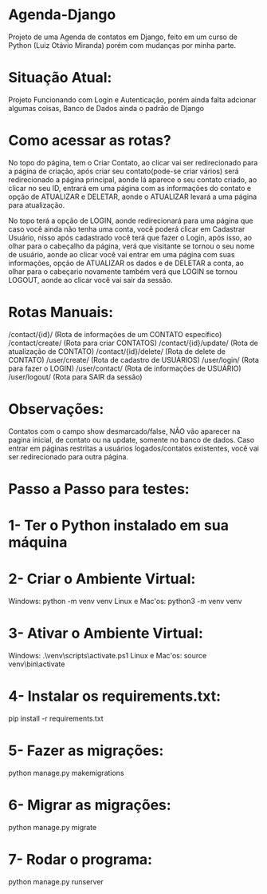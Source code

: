 # Agenda-Django
 Projeto de uma Agenda de contatos em Django, feito em um curso de Python (Luiz Otávio Miranda) porém com mudanças por minha parte.

# Situação Atual:

Projeto Funcionando com Login e Autenticação, porém ainda falta adcionar algumas coisas, Banco de Dados ainda o padrão de Django

# Como acessar as rotas?

No topo do página, tem o Criar Contato, ao clicar vai ser redirecionado para a página de criação, após criar seu contato(pode-se criar vários) será redirecionado a página principal, aonde lá aparece o seu contato criado, ao clicar no seu ID, entrará em uma página com as informações do contato e opção de ATUALIZAR e DELETAR, aonde o ATUALIZAR levará a uma página para atualização.

No topo terá a opção de LOGIN, aonde redirecionará para uma página que caso você ainda não tenha uma conta, você poderá clicar em Cadastrar Usuário, nisso após cadastrado você terá que fazer o Login, após isso, ao olhar para o cabeçalho da página, verá que visitante se tornou o seu nome de usuário, aonde ao clicar você vai entrar em uma página com suas informações, opção de ATUALIZAR os dados e de DELETAR a conta, ao olhar para o cabeçario novamente também verá que LOGIN se tornou LOGOUT, aonde ao clicar você vai sair da sessão.

# Rotas Manuais:

/contact/{id}/ (Rota de informações de um CONTATO específico)
/contact/create/ (Rota para criar CONTATOS)
/contact/{id}/update/ (Rota de atualização de CONTATO)
/contact/{id}/delete/ (Rota de delete de CONTATO)
/user/create/ (Rota de cadastro de USUÁRIOS)
/user/login/ (Rota para fazer o LOGIN)
/user/contact/ (Rota de informações de USUÁRIO)
/user/logout/ (Rota para SAIR da sessão)

# Observações:

Contatos com o campo show desmarcado/false, NÃO vão aparecer na pagina inicial, de contato ou na update, somente no banco de dados.
Caso entrar em páginas restritas a usuários logados/contatos existentes, você vai ser redirecionado para outra página.

# Passo a Passo para testes:

# 1- Ter o Python instalado em sua máquina

# 2- Criar o Ambiente Virtual:
Windows: python -m venv venv
Linux e Mac'os: python3 -m venv venv

# 3- Ativar o Ambiente Virtual:
Windows: .\venv\scripts\activate.ps1
Linux e Mac'os: source venv\bin\activate

# 4- Instalar os requirements.txt:
pip install -r requirements.txt

# 5- Fazer as migrações:
python manage.py makemigrations

# 6- Migrar as migrações:
python manage.py migrate

# 7- Rodar o programa:
python manage.py runserver




